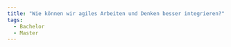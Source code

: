 ```yaml
---
title: "Wie können wir agiles Arbeiten und Denken besser integrieren?"
tags:
  - Bachelor
  - Master
---
```

